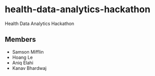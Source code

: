 # health-data-analytics-hackathon
Health Data Analytics Hackathon


## Members
- Samson Mifflin 
- Hoang Le 
- Aniq Elahi
- Kanav Bhardwaj


